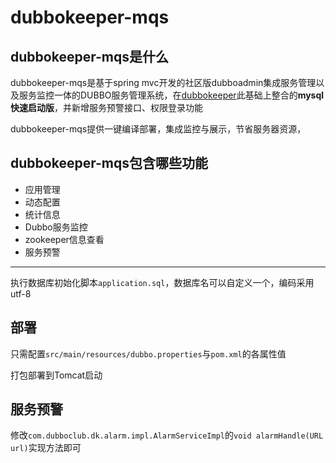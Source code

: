 # dubbokeeper-mqs

## dubbokeeper-mqs是什么

dubbokeeper-mqs是基于spring mvc开发的社区版dubboadmin集成服务管理以及服务监控一体的DUBBO服务管理系统，在[dubbokeeper](https://github.com/dubboclub/dubbokeeper)此基础上整合的**mysql快速启动版**，并新增服务预警接口、权限登录功能

dubbokeeper-mqs提供一键编译部署，集成监控与展示，节省服务器资源，

## dubbokeeper-mqs包含哪些功能

- 应用管理
- 动态配置
- 统计信息
- Dubbo服务监控
- zookeeper信息查看
- 服务预警

---

执行数据库初始化脚本`application.sql`，数据库名可以自定义一个，编码采用utf-8

## 部署

只需配置`src/main/resources/dubbo.properties`与`pom.xml`的各属性值

打包部署到Tomcat启动

## 服务预警

修改`com.dubboclub.dk.alarm.impl.AlarmServiceImpl`的`void alarmHandle(URL url)`实现方法即可